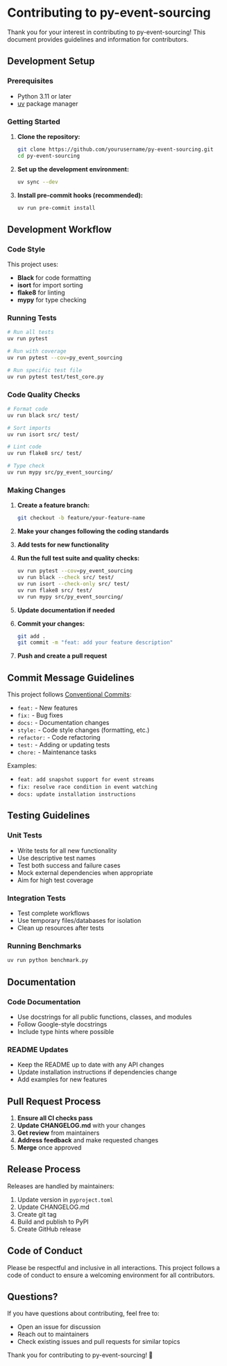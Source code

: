 # Contributing to py-event-sourcing

Thank you for your interest in contributing to py-event-sourcing! This document provides guidelines and information for contributors.

## Development Setup

### Prerequisites
- Python 3.11 or later
- [uv](https://github.com/astral-sh/uv) package manager

### Getting Started

1. **Clone the repository:**
   ```bash
   git clone https://github.com/yourusername/py-event-sourcing.git
   cd py-event-sourcing
   ```

2. **Set up the development environment:**
   ```bash
   uv sync --dev
   ```

3. **Install pre-commit hooks (recommended):**
   ```bash
   uv run pre-commit install
   ```

## Development Workflow

### Code Style
This project uses:
- **Black** for code formatting
- **isort** for import sorting
- **flake8** for linting
- **mypy** for type checking

### Running Tests
```bash
# Run all tests
uv run pytest

# Run with coverage
uv run pytest --cov=py_event_sourcing

# Run specific test file
uv run pytest test/test_core.py
```

### Code Quality Checks
```bash
# Format code
uv run black src/ test/

# Sort imports
uv run isort src/ test/

# Lint code
uv run flake8 src/ test/

# Type check
uv run mypy src/py_event_sourcing/
```

### Making Changes

1. **Create a feature branch:**
   ```bash
   git checkout -b feature/your-feature-name
   ```

2. **Make your changes following the coding standards**

3. **Add tests for new functionality**

4. **Run the full test suite and quality checks:**
   ```bash
   uv run pytest --cov=py_event_sourcing
   uv run black --check src/ test/
   uv run isort --check-only src/ test/
   uv run flake8 src/ test/
   uv run mypy src/py_event_sourcing/
   ```

5. **Update documentation if needed**

6. **Commit your changes:**
   ```bash
   git add .
   git commit -m "feat: add your feature description"
   ```

7. **Push and create a pull request**

## Commit Message Guidelines

This project follows [Conventional Commits](https://conventionalcommits.org/):

- `feat:` - New features
- `fix:` - Bug fixes
- `docs:` - Documentation changes
- `style:` - Code style changes (formatting, etc.)
- `refactor:` - Code refactoring
- `test:` - Adding or updating tests
- `chore:` - Maintenance tasks

Examples:
- `feat: add snapshot support for event streams`
- `fix: resolve race condition in event watching`
- `docs: update installation instructions`

## Testing Guidelines

### Unit Tests
- Write tests for all new functionality
- Use descriptive test names
- Test both success and failure cases
- Mock external dependencies when appropriate
- Aim for high test coverage

### Integration Tests
- Test complete workflows
- Use temporary files/databases for isolation
- Clean up resources after tests

### Running Benchmarks
```bash
uv run python benchmark.py
```

## Documentation

### Code Documentation
- Use docstrings for all public functions, classes, and modules
- Follow Google-style docstrings
- Include type hints where possible

### README Updates
- Keep the README up to date with any API changes
- Update installation instructions if dependencies change
- Add examples for new features

## Pull Request Process

1. **Ensure all CI checks pass**
2. **Update CHANGELOG.md** with your changes
3. **Get review** from maintainers
4. **Address feedback** and make requested changes
5. **Merge** once approved

## Release Process

Releases are handled by maintainers:

1. Update version in `pyproject.toml`
2. Update CHANGELOG.md
3. Create git tag
4. Build and publish to PyPI
5. Create GitHub release

## Code of Conduct

Please be respectful and inclusive in all interactions. This project follows a code of conduct to ensure a welcoming environment for all contributors.

## Questions?

If you have questions about contributing, feel free to:
- Open an issue for discussion
- Reach out to maintainers
- Check existing issues and pull requests for similar topics

Thank you for contributing to py-event-sourcing! 🎉
